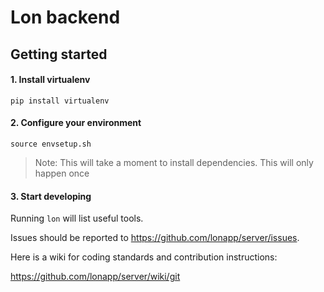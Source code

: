 # Lon backend

## Getting started

#### 1. Install virtualenv
```
pip install virtualenv
```

#### 2. Configure your environment
```
source envsetup.sh
```
> Note: This will take a moment to install dependencies.
> This will only happen once

#### 3. Start developing
Running `lon` will list useful tools.

Issues should be reported to https://github.com/lonapp/server/issues.

Here is a wiki for coding standards and contribution instructions:

https://github.com/lonapp/server/wiki/git
